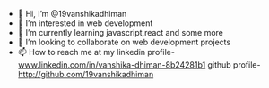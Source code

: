 - 👋 Hi, I’m @19vanshikadhiman
- 👀 I’m interested in web development
- 🌱 I’m currently learning javascript,react and some more
- 💞️ I’m looking to collaborate on web development projects
- 📫 How to reach me at my linkedin profile- www.linkedin.com/in/vanshika-dhiman-8b24281b1
github profile- http://github.com/19vanshikadhiman

<!---
19vanshikadhiman/19vanshikadhiman is a ✨ special ✨ repository because its `README.md` (this file) appears on your GitHub profile.
You can click the Preview link to take a look at your changes.
--->
